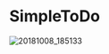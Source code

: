 # SimpleToDo



![20181008_185133](https://user-images.githubusercontent.com/43003310/46677088-84099e80-cba7-11e8-91dc-d82b3f2da9a7.gif)
